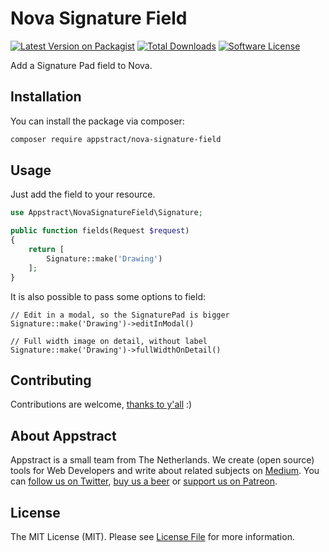 # Nova Signature Field

[![Latest Version on Packagist](https://img.shields.io/packagist/v/appstract/nova-signature-field.svg?style=flat-square)](https://packagist.org/packages/appstract/nova-signature-field)
[![Total Downloads](https://img.shields.io/packagist/dt/appstract/nova-signature-field.svg?style=flat-square)](https://packagist.org/packages/appstract/nova-signature-field)
[![Software License](https://img.shields.io/badge/license-MIT-brightgreen.svg?style=flat-square)](LICENSE.md)

Add a Signature Pad field to Nova.

## Installation

You can install the package via composer:

``` bash
composer require appstract/nova-signature-field
```

## Usage

Just add the field to your resource.

```php
use Appstract\NovaSignatureField\Signature;

public function fields(Request $request)
{
    return [
        Signature::make('Drawing')
    ];
}
```

It is also possible to pass some options to field:

```
// Edit in a modal, so the SignaturePad is bigger
Signature::make('Drawing')->editInModal()

// Full width image on detail, without label
Signature::make('Drawing')->fullWidthOnDetail()
```

## Contributing

Contributions are welcome, [thanks to y'all](https://github.com/appstract/nova-signature-field/graphs/contributors) :)

## About Appstract

Appstract is a small team from The Netherlands. We create (open source) tools for Web Developers and write about related subjects on [Medium](https://medium.com/appstract). You can [follow us on Twitter](https://twitter.com/appstractnl), [buy us a beer](https://www.paypal.me/appstract/10) or [support us on Patreon](https://www.patreon.com/appstract).

## License

The MIT License (MIT). Please see [License File](LICENSE.md) for more information.
